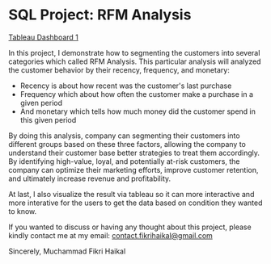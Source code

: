 # SQL Project: RFM Analysis

[Tableau Dashboard 1]([https://public.tableau.com/app/profile/muchammad.fikri.haikal/viz/CustomersSegmentation2/Dashboard2?publish=yes](https://public.tableau.com/views/RFMDashboard_17096136348980/Dashboard1?:language=en-US&:sid=&:display_count=n&:origin=viz_share_link)https://public.tableau.com/views/RFMDashboard_17096136348980/Dashboard1?:language=en-US&:sid=&:display_count=n&:origin=viz_share_link)

In this project, I demonstrate how to segmenting the customers into several categories which called RFM Analysis.
This particular analysis will analyzed the customer behavior by their recency, frequency, and monetary:
  - Recency is about how recent was the customer's last purchase
  - Frequency which about how often the customer make a purchase in a given period
  - And monetary which tells how much money did the customer spend in this given period

By doing this analysis, company can segmenting their customers into different groups based on these three factors, allowing the company to understand their customer base better strategies to treat them accordingly. By identifying high-value, loyal, and potentially at-risk customers, the company can optimize their marketing efforts, improve customer retention, and ultimately increase revenue and profitability.

At last, I also visualize the result via tableau so it can more interactive and more interative for the users to get the data based
on condition they wanted to know.

If you wanted to discuss or having any thought about this project, please kindly contact me at my email: contact.fikrihaikal@gmail.com

Sincerely, Muchammad Fikri Haikal
